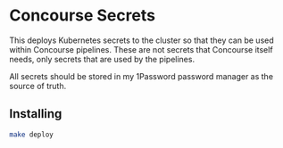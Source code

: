 # Concourse Secrets

This deploys Kubernetes secrets to the cluster so that they can be used within Concourse pipelines.
These are not secrets that Concourse itself needs, only secrets that are used by the pipelines.

All secrets should be stored in my 1Password password manager as the source of truth.

## Installing

```bash
make deploy
```
